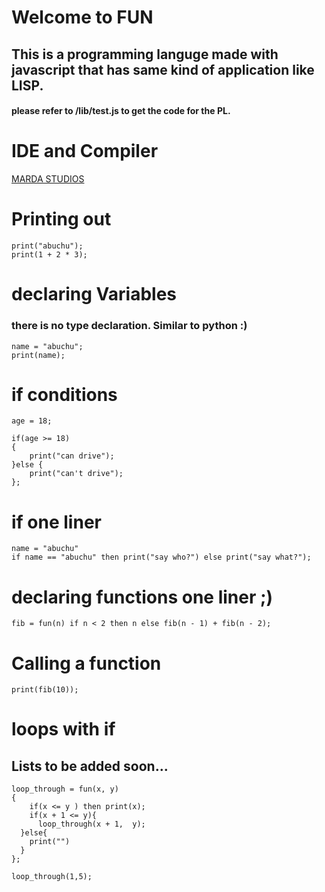# Welcome to FUN

## This is a programming languge made with javascript that has same kind of application like LISP.

#### please refer to /lib/test.js to get the code for the PL.

#

# IDE and Compiler

[MARDA STUDIOS](https://lisp-pl.vercel.app/)

# Printing out

```
print("abuchu");
print(1 + 2 * 3);
```

# declaring Variables

### there is no type declaration. Similar to python :)

```
name = "abuchu";
print(name);

```

# if conditions

```
age = 18;

if(age >= 18)
{
    print("can drive");
}else {
    print("can't drive");
};

```

# if one liner

```
name = "abuchu"
if name == "abuchu" then print("say who?") else print("say what?");

```

# declaring functions one liner ;)

```
fib = fun(n) if n < 2 then n else fib(n - 1) + fib(n - 2);

```

# Calling a function

```
print(fib(10));
```

# loops with if

## Lists to be added soon...

```
loop_through = fun(x, y)
{
	if(x <= y ) then print(x);
    if(x + 1 <= y){
      loop_through(x + 1,  y);
  }else{
    print("")
  }
};

loop_through(1,5);

```

